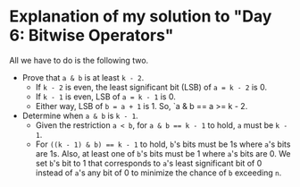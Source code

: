 # Explanation of my solution to "Day 6: Bitwise Operators"
All we have to do is the following two.
* Prove that `a & b` is at least `k - 2`.
  * If `k - 2` is even, the least significant bit (LSB) of `a = k - 2` is 0.
  * If `k - 1` is even, LSB of `a = k - 1` is 0.
  * Either way, LSB of `b = a + 1` is 1. So, `a & b == a >= k - 2.
* Determine when `a & b` is `k - 1`.
  * Given the restriction `a < b`, for `a & b == k - 1` to hold, `a` must be `k - 1`.
  * For `((k - 1) & b) == k - 1` to hold, `b`'s bits must be 1s where `a`'s bits are 1s. Also, at least one of `b`'s bits must be 1 where `a`'s bits are 0. We set `b`'s bit to 1 that corresponds to `a`'s least significant bit of 0 instead of `a`'s any bit of 0 to minimize the chance of `b` exceeding `n`.
